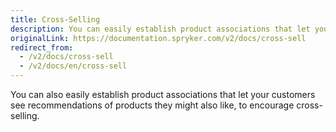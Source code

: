 ```yaml
---
title: Cross-Selling
description: You can easily establish product associations that let your customers see recommendations of products they might also like, to encourage cross-selling
originalLink: https://documentation.spryker.com/v2/docs/cross-sell
redirect_from:
  - /v2/docs/cross-sell
  - /v2/docs/en/cross-sell
---
```


You can also easily establish product associations that let your customers see recommendations of products they might also like, to encourage cross-selling.
